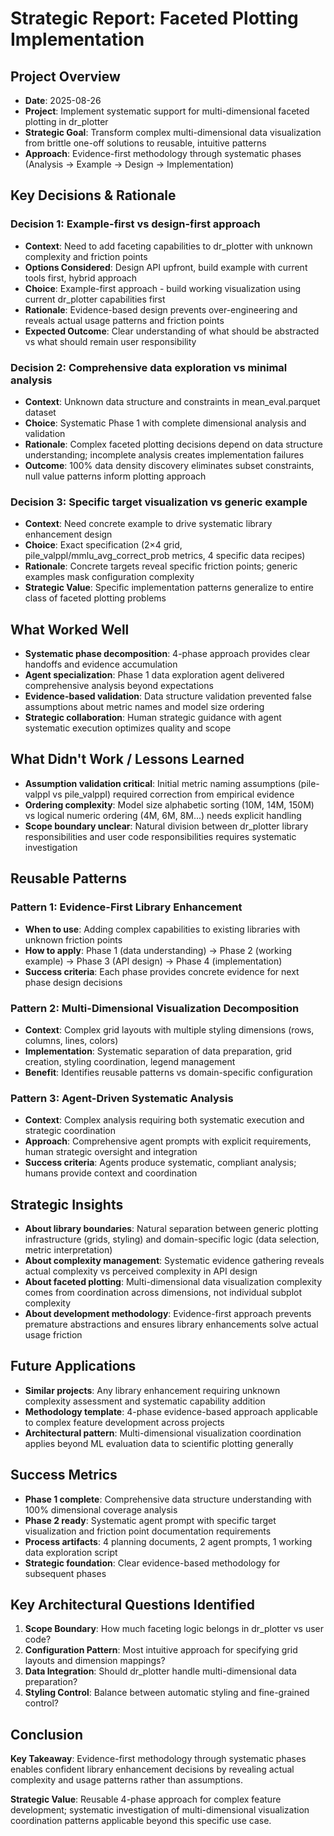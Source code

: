 # Strategic Report: Faceted Plotting Implementation

## Project Overview
- **Date**: 2025-08-26
- **Project**: Implement systematic support for multi-dimensional faceted plotting in dr_plotter
- **Strategic Goal**: Transform complex multi-dimensional data visualization from brittle one-off solutions to reusable, intuitive patterns
- **Approach**: Evidence-first methodology through systematic phases (Analysis → Example → Design → Implementation)

## Key Decisions & Rationale
### Decision 1: Example-first vs design-first approach
- **Context**: Need to add faceting capabilities to dr_plotter with unknown complexity and friction points
- **Options Considered**: Design API upfront, build example with current tools first, hybrid approach
- **Choice**: Example-first approach - build working visualization using current dr_plotter capabilities first
- **Rationale**: Evidence-based design prevents over-engineering and reveals actual usage patterns and friction points
- **Expected Outcome**: Clear understanding of what should be abstracted vs what should remain user responsibility

### Decision 2: Comprehensive data exploration vs minimal analysis
- **Context**: Unknown data structure and constraints in mean_eval.parquet dataset
- **Choice**: Systematic Phase 1 with complete dimensional analysis and validation
- **Rationale**: Complex faceted plotting decisions depend on data structure understanding; incomplete analysis creates implementation failures
- **Outcome**: 100% data density discovery eliminates subset constraints, null value patterns inform plotting approach

### Decision 3: Specific target visualization vs generic example
- **Context**: Need concrete example to drive systematic library enhancement design
- **Choice**: Exact specification (2×4 grid, pile_valppl/mmlu_avg_correct_prob metrics, 4 specific data recipes)
- **Rationale**: Concrete targets reveal specific friction points; generic examples mask configuration complexity
- **Strategic Value**: Specific implementation patterns generalize to entire class of faceted plotting problems

## What Worked Well
- **Systematic phase decomposition**: 4-phase approach provides clear handoffs and evidence accumulation
- **Agent specialization**: Phase 1 data exploration agent delivered comprehensive analysis beyond expectations
- **Evidence-based validation**: Data structure validation prevented false assumptions about metric names and model size ordering
- **Strategic collaboration**: Human strategic guidance with agent systematic execution optimizes quality and scope

## What Didn't Work / Lessons Learned
- **Assumption validation critical**: Initial metric naming assumptions (pile-valppl vs pile_valppl) required correction from empirical evidence
- **Ordering complexity**: Model size alphabetic sorting (10M, 14M, 150M) vs logical numeric ordering (4M, 6M, 8M...) needs explicit handling
- **Scope boundary unclear**: Natural division between dr_plotter library responsibilities and user code responsibilities requires systematic investigation

## Reusable Patterns
### Pattern 1: Evidence-First Library Enhancement
- **When to use**: Adding complex capabilities to existing libraries with unknown friction points  
- **How to apply**: Phase 1 (data understanding) → Phase 2 (working example) → Phase 3 (API design) → Phase 4 (implementation)
- **Success criteria**: Each phase provides concrete evidence for next phase design decisions

### Pattern 2: Multi-Dimensional Visualization Decomposition
- **Context**: Complex grid layouts with multiple styling dimensions (rows, columns, lines, colors)
- **Implementation**: Systematic separation of data preparation, grid creation, styling coordination, legend management
- **Benefit**: Identifies reusable patterns vs domain-specific configuration

### Pattern 3: Agent-Driven Systematic Analysis
- **Context**: Complex analysis requiring both systematic execution and strategic coordination
- **Approach**: Comprehensive agent prompts with explicit requirements, human strategic oversight and integration
- **Success criteria**: Agents produce systematic, compliant analysis; humans provide context and coordination

## Strategic Insights
- **About library boundaries**: Natural separation between generic plotting infrastructure (grids, styling) and domain-specific logic (data selection, metric interpretation)
- **About complexity management**: Systematic evidence gathering reveals actual complexity vs perceived complexity in API design
- **About faceted plotting**: Multi-dimensional data visualization complexity comes from coordination across dimensions, not individual subplot complexity
- **About development methodology**: Evidence-first approach prevents premature abstractions and ensures library enhancements solve actual usage friction

## Future Applications
- **Similar projects**: Any library enhancement requiring unknown complexity assessment and systematic capability addition
- **Methodology template**: 4-phase evidence-based approach applicable to complex feature development across projects
- **Architectural pattern**: Multi-dimensional visualization coordination applies beyond ML evaluation data to scientific plotting generally

## Success Metrics
- **Phase 1 complete**: Comprehensive data structure understanding with 100% dimensional coverage analysis
- **Phase 2 ready**: Systematic agent prompt with specific target visualization and friction point documentation requirements
- **Process artifacts**: 4 planning documents, 2 agent prompts, 1 working data exploration script
- **Strategic foundation**: Clear evidence-based methodology for subsequent phases

## Key Architectural Questions Identified
1. **Scope Boundary**: How much faceting logic belongs in dr_plotter vs user code?
2. **Configuration Pattern**: Most intuitive approach for specifying grid layouts and dimension mappings?
3. **Data Integration**: Should dr_plotter handle multi-dimensional data preparation?
4. **Styling Control**: Balance between automatic styling and fine-grained control?

## Conclusion
**Key Takeaway**: Evidence-first methodology through systematic phases enables confident library enhancement decisions by revealing actual complexity and usage patterns rather than assumptions.

**Strategic Value**: Reusable 4-phase approach for complex feature development; systematic investigation of multi-dimensional visualization coordination patterns applicable beyond this specific use case.